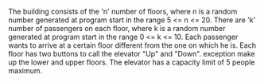 The building consists of the 'n' number of floors, where n is a random number generated
at program start in the range 5 <= n <= 20.
There are 'k' number of passengers on each floor, where k is a random number generated
at program start in the range 0 <= k <= 10.
Each passenger wants to arrive at a certain floor different from the one on
which he is.
Each floor has two buttons to call the elevator "Up" and "Down". exception
make up the lower and upper floors.
The elevator has a capacity limit of 5 people maximum.
